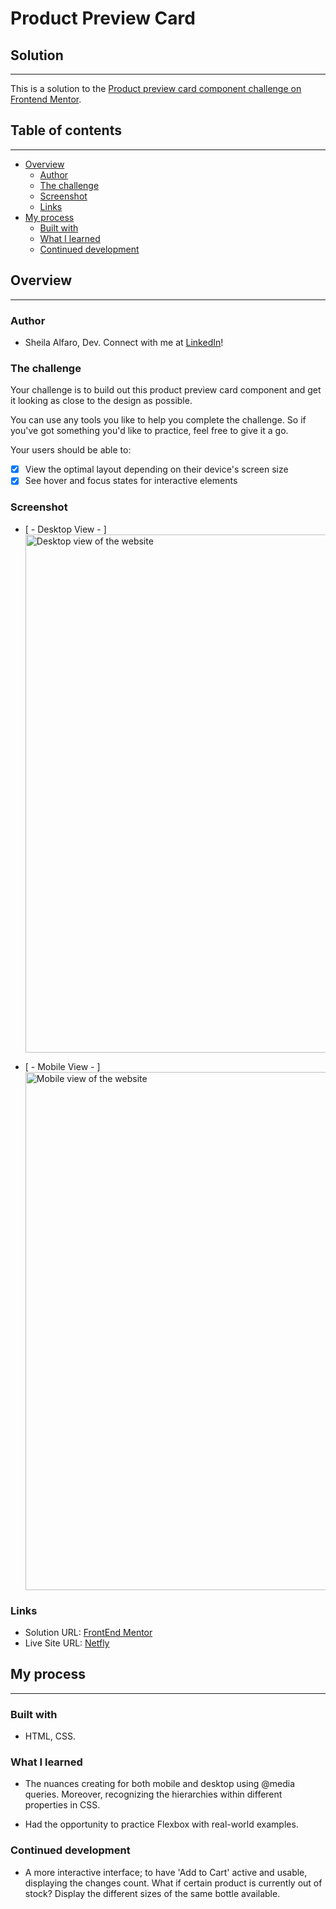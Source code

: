 # **Product Preview Card**

<!-- ![Design preview for the Product preview card component coding challenge](./design/desktop-preview.jpg) -->

## **Solution**

---

This is a solution to the [Product preview card component challenge on Frontend Mentor](https://www.frontendmentor.io/challenges/product-preview-card-component-GO7UmttRfa).

## **Table of contents**

---

- [Overview](#overview)
  - [Author](#author)
  - [The challenge](#the-challenge)
  - [Screenshot](#screenshot)
  - [Links](#links)
- [My process](#my-process)
  - [Built with](#built-with)
  - [What I learned](#what-i-learned)
  - [Continued development](#continued-development)

## **Overview**

---

### **Author**

- Sheila Alfaro, Dev. Connect with me at [LinkedIn](https://www.linkedin.com/in/sheila-alfaro-2017a3193/)!

### **The challenge**

Your challenge is to build out this product preview card component and get it looking as close to the design as possible.

You can use any tools you like to help you complete the challenge. So if you've got something you'd like to practice, feel free to give it a go.

Your users should be able to:

- [x] View the optimal layout depending on their device's screen size
- [x] See hover and focus states for interactive elements

### **Screenshot**

- [ - Desktop View - ]
  <img width="829" alt="Desktop view of the website" src="https://user-images.githubusercontent.com/37648600/180622610-c80a4ad5-3f2b-4f3f-b436-5680806bdafd.png">

- [ - Mobile View - ]
  <img width="829" alt="Mobile view of the website" src="https://user-images.githubusercontent.com/37648600/180622640-eb1929ef-3c98-41f4-9d25-a6ad4235896c.png">

### **Links**

- Solution URL: [FrontEnd Mentor](https://www.frontendmentor.io/solutions/mobile-and-desktop-views-UxgF2_cBMa)
- Live Site URL: [Netfly](https://stellar-axolotl-8870a1.netlify.app/)

## **My process**

---

### **Built with**

- HTML, CSS.

### **What I learned**

- The nuances creating for both mobile and desktop using @media queries. Moreover, recognizing the hierarchies within different properties in CSS.

- Had the opportunity to practice Flexbox with real-world examples.

### **Continued development**

- A more interactive interface; to have 'Add to Cart' active and usable, displaying the changes count. What if certain product is currently out of stock? Display the different sizes of the same bottle available.
